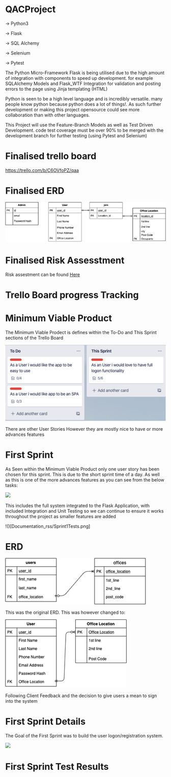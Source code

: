 # QACProject

-> Python3

-> Flask

-> SQL Alchemy

-> Selenium

-> Pytest

The Python Micro-Framework Flask is being utilised due to the high amount of integration with components to speed up development. for example SQLAlchemy Models and Flask_WTF Integration for validation and posting errors to the page using Jinja templating (HTML)

Python is seen to be a high level language and is incredibly versatile. many people know python because python does a lot of things!. 
As such further development or making this project opensource could see more collaboration than with other languages.

This Project will use the Feature-Branch Models as well as Test Driven Development. code test coverage must be over 90% to be merged with the development branch for further testing (using Pytest and Selenium)

# Finalised trello board

https://trello.com/b/C6OVfoPZ/qaa

# Finalised ERD

![](Documentation_rss/New_ERD.png)

# Finalised Risk Assesstment

Risk assestment can be found [Here](https://docs.google.com/spreadsheets/d/1e9dNWcu6ro9YcTkmCDNhyVzRHGwjEr3RxXqMkqxVKZE/edit?usp=sharing)

# Trello Board progress Tracking 

# Minimum Viable Product

The Minimum Viable Prodect is defines within the To-Do and This Sprint sections of the Trello Board 

![](Documentation_rss/MVP.png)

There are other User Stories However they are mostly nice to have or more advances features

# First Sprint

As Seen within the Minimum Viable Product only one user story has been chosen for this sprint. This is due to the short sprint time of a day. 
As well as this is one of the more advances features as you can see from the below tasks:

![](Document_rss/Sprint1Tasks.png)

This includes the full system integrated to the Flask Application, with included Integration and Unit Testing so we can continue to ensure it works throughout the project as smaller features are added 

!()[Documentation_rss/Sprint1Tests.png]

# ERD 

![](Documentation_rss/Old_ERD.png)

This was the original ERD. This was however changed to: 

![](Documentation_rss/ERD.png)

Following Client Feedback and the decision to give users a mean to sign into the system

# First Sprint Details

The Goal of the First Sprint was to build the user logon/registration system. 

![](Documentation_rss/Sprint1Tasks)

# First Sprint Test Results


